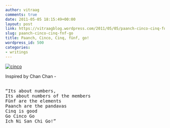 ```yaml
---
author: vitraag
comments: true
date: 2011-05-05 18:15:49+00:00
layout: post
link: https://vitraagblog.wordpress.com/2011/05/05/paanch-cinco-cinq-fnf-go/
slug: paanch-cinco-cinq-fnf-go
title: Paanch, Cinco, Cinq, fünf, go!
wordpress_id: 500
categories:
- writings
---
```


[![cinco]({{site.images}}/2011/05/cinco_thumb.jpg)]({{site.images}}/2011/05/cinco.jpg)

Inspired by Chan Chan -

<pre> 
“Its about numbers, 
Its about numbers of the members
Fünf are the elements
Paanch are the pandavas
Cinq is good
Go Cinco Go
Ich Ni San Chi Go!”
</pre>

